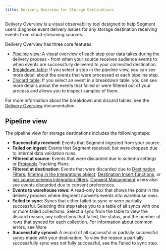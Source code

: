 ```yaml
---
title: Delivery Overview for Storage Destinations
---
```


Delivery Overview is a visual observability tool designed to help Segment users diagnose event delivery issues for any storage destination receiving events from cloud-streaming sources.

Delivery Overview has three core features:

- [Pipeline view](#pipeline-view): A visual overview of each step your data takes during the delivery process \- from when your source receives audience events to when events are successfully delivered to your connected destination.  
- [Breakdown table](/docs/monitoring/delivery-overview#breakdown-table): If you select a step in the pipeline view, you can see more detail about the events that were processed at each pipeline step.  
- [Discard table](/docs/monitoring/delivery-overview#discard-table): If you select an event in a breakdown table, you can see more details about the events that failed or were filtered out of your process and allows you to inspect samples of them.

For more information about the breakdown and discard tables, see the [Delivery Overview](/docs/monitoring/delivery-overview) documentation.

## Pipeline view

The pipeline view for storage destinations includes the following steps:

- **Successfully received**: Events that Segment ingested from your source.  
- **Failed on ingest**: Events that Segment received, but were dropped due to internal data validation rules.  
- **Filtered at source**: Events that were discarded due to schema settings or [Protocols](/docs/protocols/) Tracking Plans.  
- **Filtered at destination**: Events that were discarded due to [Destination Filters](/docs/guides/filtering-data/#destination-filters), [filtering in the Integrations object](/docs/guides/filtering-data/#filtering-with-the-integrations-object), [Destination Insert functions](/docs/connections/functions/insert-functions/), or [per source schema integration filters](/docs/guides/filtering-data/#per-source-schema-integrations-filters). [Consent Management](/docs/privacy/consent-management/) users also see events discarded due to consent preferences.  
- **Events to warehouse rows**: A read-only box that shows the point in the delivery process where Segment converts events into warehouse rows.  
- **Failed to sync**: Syncs that either failed to sync or were partially successful. Selecting this step takes you to a table of all syncs with one or more failed collections. Select a sync from the table to view the discard reason, any collections that failed, the status, and the number of rows that synced for each collection. For information about common errors, see Ware  
- **Successfully synced**: A record of all successful or partially successful syncs made with your destination. To view the reason a partially successfully sync was not fully successful, see the Failed to sync step.